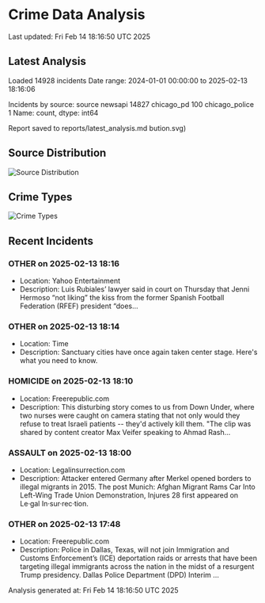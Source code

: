 # Crime Data Analysis
Last updated: Fri Feb 14 18:16:50 UTC 2025

## Latest Analysis

Loaded 14928 incidents
Date range: 2024-01-01 00:00:00 to 2025-02-13 18:16:06

Incidents by source:
source
newsapi           14827
chicago_pd          100
chicago_police        1
Name: count, dtype: int64

Report saved to reports/latest_analysis.md
bution.svg)

## Source Distribution
![Source Distribution](images/source_distribution.svg)

## Crime Types
![Crime Types](images/crime_types.svg)

## Recent Incidents

### OTHER on 2025-02-13 18:16
- Location: Yahoo Entertainment
- Description: Luis Rubiales’ lawyer said in court on Thursday that Jenni Hermoso “not liking” the kiss from the former Spanish Football Federation (RFEF) president “does...


### OTHER on 2025-02-13 18:14
- Location: Time
- Description: Sanctuary cities have once again taken center stage. Here's what you need to know.


### HOMICIDE on 2025-02-13 18:10
- Location: Freerepublic.com
- Description: This disturbing story comes to us from Down Under, where two nurses were caught on camera stating that not only would they refuse to treat Israeli patients -- they'd actively kill them. "The clip was shared by content creator Max Veifer speaking to Ahmad Rash…


### ASSAULT on 2025-02-13 18:00
- Location: Legalinsurrection.com
- Description: Attacker entered Germany after Merkel opened borders to illegal migrants in 2015.
The post Munich: Afghan Migrant Rams Car Into Left-Wing Trade Union Demonstration, Injures 28 first appeared on Le·gal In·sur·rec·tion.


### OTHER on 2025-02-13 17:48
- Location: Freerepublic.com
- Description: Police in Dallas, Texas, will not join Immigration and Customs Enforcement’s (ICE) deportation raids or arrests that have been targeting illegal immigrants across the nation in the midst of a resurgent Trump presidency. Dallas Police Department (DPD) Interim …

Analysis generated at: Fri Feb 14 18:16:50 UTC 2025
